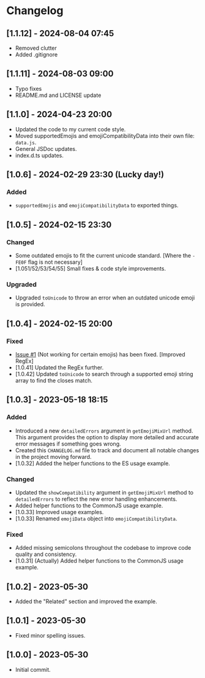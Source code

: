 # Changelog

## [1.1.12] - 2024-08-04 07:45

- Removed clutter
- Added .gitignore

## [1.1.11] - 2024-08-03 09:00

- Typo fixes
- README.md and LICENSE update

## [1.1.0] - 2024-04-23 20:00

- Updated the code to my current code style.
- Moved supportedEmojis and emojiCompatibilityData into their own file: `data.js`.
- General JSDoc updates.
- index.d.ts updates.

## [1.0.6] - 2024-02-29 23:30 (Lucky day!)

### Added

- `supportedEmojis`  and `emojiCompatibilityData` to exported things.

## [1.0.5] - 2024-02-15 23:30

### Changed

- Some outdated emojis to fit the current unicode standard. [Where the `-FE0F` flag is not necessary]
- [1.051/52/53/54/55] Small fixes & code style improvements.

### Upgraded

- Upgraded `toUnicode` to throw an error when an outdated unicode emoji is provided.

## [1.0.4] - 2024-02-15 20:00

### Fixed

- [Issue #1](https://github.com/MattFor/emoji-mixer/issues/1) (Not working for certain emojis) has been fixed. [Improved RegEx]
- [1.0.41] Updated the RegEx further.
- [1.0.42] Updated `toUnicode` to search through a supported emoji string array to find the closes match.

## [1.0.3] - 2023-05-18 18:15

### Added

- Introduced a new `detailedErrors` argument in `getEmojiMixUrl` method. This argument provides the option to display more detailed and accurate error messages if something goes wrong.
- Created this `CHANGELOG.md` file to track and document all notable changes in the project moving forward.
- [1.0.32] Added the helper functions to the ES usage example.

### Changed

- Updated the `showCompatibility` argument in `getEmojiMixUrl` method to `detailedErrors` to reflect the new error handling enhancements.
- Added helper functions to the CommonJS usage example.
- [1.0.33] Improved usage examples.
- [1.0.33] Renamed `emojiData` object into `emojiCompatibilityData`.

### Fixed

- Added missing semicolons throughout the codebase to improve code quality and consistency.
- [1.0.31] (Actually) Added helper functions to the CommonJS usage example.

## [1.0.2] - 2023-05-30

- Added the "Related" section and improved the example.

## [1.0.1] - 2023-05-30

- Fixed minor spelling issues.

## [1.0.0] - 2023-05-30

- Initial commit.
